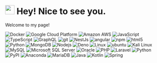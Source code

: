 <h1><img src="https://emojis.slackmojis.com/emojis/images/1531849430/4246/blob-sunglasses.gif?1531849430" width="30"/> Hey! Nice to see you.</h1>


<p>Welcome to my page!
<p>
  <img alt="Docker" src="https://img.shields.io/badge/-Docker-46a2f1?style=flat-square&logo=docker&logoColor=white" />
  <img alt="Google Cloud Platform" src="https://img.shields.io/badge/-Google_Cloud_Platform-1a73e8?style=flat-square&logo=google-cloud&logoColor=white" />
  <img alt="Amazon AWS" src="https://img.shields.io/badge/-Amazon AWS-232F3E?style=flat-square&logo=Amazon AWS&logoColor=white" />
  <img alt="JavaScript" src="https://img.shields.io/badge/-JavaScript-F7DF1E?style=flat-square&logo=JavaScript&logoColor=white" />
  <img alt="TypeScript" src="https://img.shields.io/badge/-TypeScript-007ACC?style=flat-square&logo=typescript&logoColor=white" />
  <img alt="GraphQL" src="https://img.shields.io/badge/-GraphQL-E10098?style=flat-square&logo=graphql&logoColor=white" />
  <img alt="git" src="https://img.shields.io/badge/-Git-F05032?style=flat-square&logo=git&logoColor=white" />
  <img alt="NestJs" src="https://img.shields.io/badge/-NestJs-ea2845?style=flat-square&logo=nestjs&logoColor=white" />
  <img alt="angular" src="https://img.shields.io/badge/-Angular-DD0031?style=flat-square&logo=angular&logoColor=white" />
  <img alt="npm" src="https://img.shields.io/badge/-NPM-CB3837?style=flat-square&logo=npm&logoColor=white" />
  <img alt="html5" src="https://img.shields.io/badge/-HTML5-E34F26?style=flat-square&logo=html5&logoColor=white" />
  <img alt="Python" src="https://img.shields.io/badge/-Python-FFFFFF?style=flat-square&logo=Python&logoColor=white" />
  <img alt="MongoDB" src="https://img.shields.io/badge/-MongoDB-13aa52?style=flat-square&logo=mongodb&logoColor=white" />
  <img alt="Nodejs" src="https://img.shields.io/badge/-Nodejs-43853d?style=flat-square&logo=Node.js&logoColor=white" />
  <img alt="Deno" src="https://img.shields.io/badge/-Deno-000000?style=flat-square&logo=Deno&logoColor=white" />
  <img alt="Linux" src="https://img.shields.io/badge/-Linux-FCC624?style=flat-square&logo=Linux&logoColor=white" />
  <img alt="ubuntu" src="https://img.shields.io/badge/-ubuntu-E95420?style=flat-square&logo=ubuntu&logoColor=white" />
  <img alt="Kali Linux" src="https://img.shields.io/badge/-Kali Linux-557C94?style=flat-square&logo=Kali Linux&logoColor=white" />
  <img alt="MySQL" src="https://img.shields.io/badge/-MySQL-368AFF?style=flat-square&logo=MySQL&logoColor=white" />
  <img alt="Microsoft SQL Server" src="https://img.shields.io/badge/-Microsoft SQL Server-CC2927?style=flat-square&logo=Microsoft SQL Server&logoColor=white" />
  <img alt="Oracle" src="https://img.shields.io/badge/-Oracle-FF4848?style=flat-square&logo=Oracle&logoColor=white" />
  <img alt="PHP" src="https://img.shields.io/badge/-PHP-777BB4?style=flat-square&logo=PHP&logoColor=white" />	
  <img alt="Laravel" src="https://img.shields.io/badge/-Laravel-FF2D20?style=flat-square&logo=Laravel&logoColor=white" />
  <img alt="Python" src="https://img.shields.io/badge/-Python-3776AB?style=flat-square&logo=Python&logoColor=white" />
  <img alt="PyPI" src="https://img.shields.io/badge/-PyPI-3775A9?style=flat-square&logo=PyPI&logoColor=white" />
  <img alt="Anaconda" src="https://img.shields.io/badge/-Anaconda-44A833?style=flat-square&logo=Anaconda&logoColor=white" />
  <img alt="MariaDB" src="https://img.shields.io/badge/-MariaDB-003545?style=flat-square&logo=MariaDB&logoColor=white" />
  <img alt="Java" src="https://img.shields.io/badge/-Java-007396?style=flat-square&logo=Java&logoColor=white" />
  <img alt="Kotlin" src="https://img.shields.io/badge/-Kotlin-650573?style=flat-square&logo=Kotlin&logoColor=white" />
  <img alt="Spring" src="https://img.shields.io/badge/-Spring-6DB33F?style=flat-square&logo=Spring&logoColor=white" />
</p>

